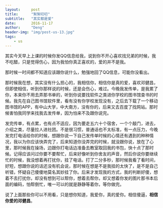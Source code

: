 ```yaml
---
layout:     post
title:      "絮絮叨叨"
subtitle:   "其实都是爱"
date:       2016-11-17
author:     "Deng"
header-img: "img/post-us-13.jpg"
tags:
    - us
---
```

其实今天早上上课的时候你发QQ信息给我，说到你不开心喜欢找兄弟的时候，我不吃醋，只是觉得伤心，因为我怕你真正喜欢的，爱的并不是我。

那时候一时间都不知道应该跟你说什么，勉强地回了QQ信息，可能你没看出。

那时候我在想，其实没有什么担心的，我相信你，相信你是真的爱，喜欢邓健昌，但即使相信，听到你那样说的时候，还是会伤心，难过。今晚我发传单，是我累了你，本来你不用去弄那书单的，听到你说要找软件之类进你学校的图书馆查书的时候。我先在自己图书馆软件里，看有没有你学校发现没有，之后去下载了一个移动图书馆的APP，有中山大学，中大南方，没有你的，后来又去百度了找网站。那时候害怕我同学来找我去发传单，因为怕来不及跟你说完。

发完传单，有点累，也有点不适应，因为要走五六十个宿舍，一个个敲门，进去，介绍之类，尽量拉人进社团。不是很习惯，普通话也不太标准，有一点压力，今晚发完打电话给你的时候，想跟你说一下自己发传单时候的心情还有遇到的种种情况，我以为你应该快弄完了，后来知道你没弄完的时候，就没跟你说，放在了心里，那时候我在操场，边跟你打电话边准备去教室取回我的书包，快十点了那时候。记得应该问过你要不要帮忙，后来好像听到你舍友的声音，然后你说你要继续忙的时候，我没想着再打扰你，挂了电话。打了二分多秒，那时候我看了看时间，好短，想跟你说的话还没有机会说，那时候在想是不是我挂的太快了，是不是自己听错，怀疑自己傻傻地莫名其妙挂了你。后来才发现我的方式，我的判断好傻，想着不去打扰你，却没有想到可以帮你，想着去帮你，却又想着你发的图片那书本后面的编码，怕帮倒忙，唯一可以的就是静静等着你，等你做完。

说了上面那些你可以不用看，只是想你知道，我爱你，真的爱你。相信傻逼，**相信你爱的邓健昌**。
